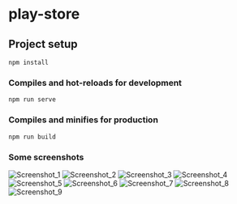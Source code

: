 # play-store



## Project setup
```
npm install
```

### Compiles and hot-reloads for development
```
npm run serve
```

### Compiles and minifies for production
```
npm run build
```

### Some screenshots
![Screenshot_1](https://user-images.githubusercontent.com/49340195/199449643-9d6ac500-702b-4458-9584-236b39fe9329.png)
![Screenshot_2](https://user-images.githubusercontent.com/49340195/199449654-2cb59d1d-4d53-4707-b694-336433f8a1e0.png)
![Screenshot_3](https://user-images.githubusercontent.com/49340195/199449668-ab0d0649-155f-41a1-ad4e-a3e056c32214.png)
![Screenshot_4](https://user-images.githubusercontent.com/49340195/199449683-f9037936-6364-4c3c-b464-af8c156b5138.png)
![Screenshot_5](https://user-images.githubusercontent.com/49340195/199449695-5cc4ac77-1163-4db4-be98-ac8f8094724a.png)
![Screenshot_6](https://user-images.githubusercontent.com/49340195/199449706-d23e3408-2553-46a7-a04b-f28bf03c5fc9.png)
![Screenshot_7](https://user-images.githubusercontent.com/49340195/199449722-14835aad-17be-4263-b6fc-e2985d40405a.png)
![Screenshot_8](https://user-images.githubusercontent.com/49340195/199449738-4841ddb8-7c88-4046-af83-e969f611d953.png)
![Screenshot_9](https://user-images.githubusercontent.com/49340195/199449763-f0ef28b8-6a24-49d9-bac7-1fe5747ec733.png)


